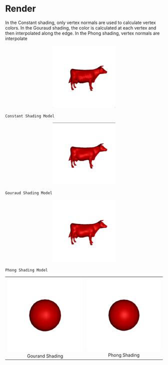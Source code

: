 # Render
In the Constant shading, only vertex normals are used to calculate vertex colors. In
the Gouraud shading, the color is calculated at each vertex and then interpolated along
the edge. In the Phong shading, vertex normals are interpolate


<p align="center"><img src="3DModel/images/constant_cow.png" alt="drawing" width="200" /></p>

`Constant Shading Model`

<p align="center"><img src="3DModel/images/gouraud_cow.png" alt="drawing" width="200" /></p>

`Gouraud Shading Model`

<p align="center"><img src="3DModel/images/phong_cow.png" alt="drawing" width="200" /></p>

`Phong Shading Model`


<table><tr>
    <td >
        <center> <img src="3DModel/images/gouraud_ball.png"> Gourand Shading </center>
    </td>
    <td >
        <center><img src="3DModel/images/phong_ball.png">Phong Shading</center>
    </td>
</tr></table>


